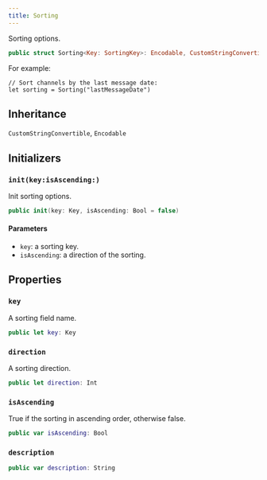 ```yaml
---
title: Sorting
---
```


Sorting options.

``` swift
public struct Sorting<Key: SortingKey>: Encodable, CustomStringConvertible 
```

For example:

``` 
// Sort channels by the last message date:
let sorting = Sorting("lastMessageDate")
```

## Inheritance

`CustomStringConvertible`, `Encodable`

## Initializers

### `init(key:isAscending:)`

Init sorting options.

``` swift
public init(key: Key, isAscending: Bool = false) 
```

#### Parameters

  - `key`: a sorting key.
  - `isAscending`: a direction of the sorting.

## Properties

### `key`

A sorting field name.

``` swift
public let key: Key
```

### `direction`

A sorting direction.

``` swift
public let direction: Int
```

### `isAscending`

True if the sorting in ascending order, otherwise false.

``` swift
public var isAscending: Bool 
```

### `description`

``` swift
public var description: String 
```
